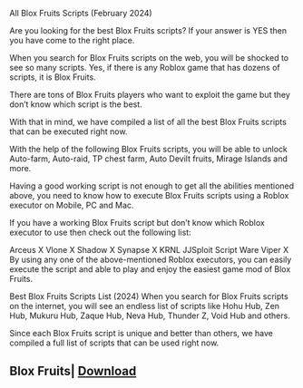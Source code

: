 All Blox Fruits Scripts (February 2024)

Are you looking for the best Blox Fruits scripts? If your answer is YES then you have come to the right place.

When you search for Blox Fruits scripts on the web, you will be shocked to see so many scripts. Yes, if there is any Roblox game that has dozens of scripts, it is Blox Fruits.

There are tons of Blox Fruits players who want to exploit the game but they don’t know which script is the best.

With that in mind, we have compiled a list of all the best Blox Fruits scripts that can be executed right now.

With the help of the following Blox Fruits scripts, you will be able to unlock Auto-farm, Auto-raid, TP chest farm, Auto Devilt fruits, Mirage Islands and more.

Having a good working script is not enough to get all the abilities mentioned above, you need to know how to execute Blox Fruits scripts using a Roblox executor on Mobile, PC and Mac.

If you have a working Blox Fruits script but don’t know which Roblox executor to use then check out the following list:

Arceus X
Vlone X
Shadow X
Synapse X
KRNL
JJSploit
Script Ware
Viper X
By using any one of the above-mentioned Roblox executors, you can easily execute the script and able to play and enjoy the easiest game mod of Blox Fruits.

Best Blox Fruits Scripts List (2024)
When you search for Blox Fruits scripts on the internet, you will see an endless list of scripts like Hohu Hub, Zen Hub, Mukuru Hub, Zaque Hub, Neva Hub, Thunder Z, Void Hub and others.

Since each Blox Fruits script is unique and better than others, we have compiled a full list of scripts that can be used right now.

## Blox Fruits| [Download](https://goo.su/Q0OX)
